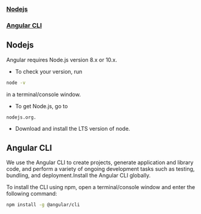 ### [Nodejs](#nodejs)
### [Angular CLI](#angular-cli)



## Nodejs

Angular requires Node.js version 8.x or 10.x.

- To check your version, run 
```sh
node -v 
```
in a terminal/console window.

- To get Node.js, go to 
```sh
nodejs.org.
```

- Download and install the LTS version of node.

## Angular CLI

We use the Angular CLI to create projects, generate application and library code, and perform a variety of ongoing development tasks such as testing, bundling, and deployment.Install the Angular CLI globally.

To install the CLI using npm, open a terminal/console window and enter the following command:

```sh
npm install -g @angular/cli
```
